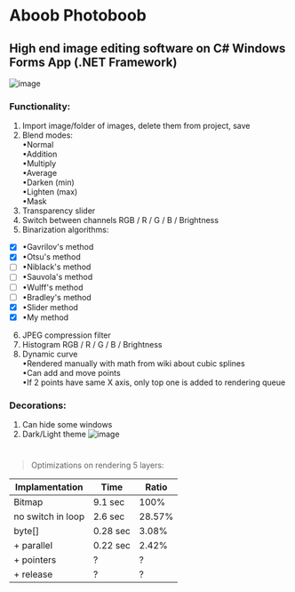 # Aboob Photoboob
## High end image editing software on C# Windows Forms App (.NET Framework)
![image](https://user-images.githubusercontent.com/82185066/162630436-aa95d9ee-ccc6-4922-9af5-4883d7a4323e.png)
### Functionality:

1. Import image/folder of images, delete them from project, save
2. Blend modes:<br />
  •Normal<br />
  •Addition<br />
  •Multiply<br />
  •Average<br />
  •Darken (min)<br />
  •Lighten (max)<br />
  •Mask
3. Transparency slider
4. Switch between channels RGB / R / G / B / Brightness
5. Binarization algorithms:<br />
  - [x] •Gavrilov's method<br />
  - [x] •Otsu's method<br />
  - [ ] •Niblack's method<br />
  - [ ] •Sauvola's method<br />
  - [ ] •Wulff's method<br />
  - [ ] •Bradley's method<br />
  - [x] •Slider method
  - [x] •My method
6. JPEG compression filter
7. Histogram RGB / R / G / B / Brightness
8. Dynamic curve<br />
  •Rendered manually with math from wiki about cubic splines<br />
  •Can add and move points<br />
  •If 2 points have same X axis, only top one is added to rendering queue<br />

### Decorations:

1. Can hide some windows
2. Dark/Light theme
![image](https://user-images.githubusercontent.com/82185066/162630450-43a9c3fb-7d27-4691-8df4-4e69d40bfc14.png)

  
  #
> Optimizations on rendering 5 layers:

| Implamentation  | Time | Ratio |
| ------------- | ------------- | ------------- |
| Bitmap  | 9.1 sec  | 100%  |
| no switch in loop | 2.6 sec  | 28.57%  |
| byte[]  | 0.28 sec  | 3.08%  |
| + parallel  | 0.22 sec  | 2.42%  |
| + pointers  | ?  | ?  |
| + release  | ?  | ?  |
